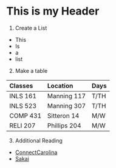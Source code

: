 # This is my Header

1. Create a List
* This
* Is
* a
* list

2. Make a table

| Classes         | Location      | Days  |
| :---------------|:------------- | :-----|
| INLS 161        | Manning 117   | T/TH  |
| INLS 523        | Manning 307   | T/TH  |
| COMP 431        | Sitteron 14   | M/W   |
| RELI 207        | Phillips 204  | M/W   |

3. Additional Reading
- [ConnectCarolina](https://www.google.com)
- [Sakai](https://www.Sakai.com)


